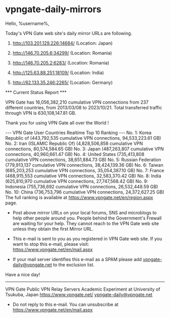 # vpngate-daily-mirrors

Hello, %username%,

Today's VPN Gate web site's daily mirror URLs are following.

1. http://103.201.129.226:14684/
   (Location: Japan)

2. http://146.70.205.6:34299/
   (Location: Romania)

3. http://146.70.205.2:6283/
   (Location: Romania)

4. http://125.63.88.251:18109/
   (Location: India)

5. http://62.133.35.246:2265/
   (Location: Germany)


*** Current Status Report ***

VPN Gate has 16,056,382,210 cumulative VPN connections from 237 different countries, from 2013/03/08 to 2023/10/21.
Total transferred traffic through VPN is 630,108,147.81 GB.

Thank you for using VPN Gate all over the World !


--- VPN Gate User Countries Realtime Top 10 Ranking ---
No. 1: Korea Republic of (443,792,535 cumulative VPN connections, 94,533,223.61 GB)
No. 2: Iran (ISLAMIC Republic Of) (4,828,506,858 cumulative VPN connections, 80,574,584.65 GB)
No. 3: Japan (487,263,807 cumulative VPN connections, 40,960,661.47 GB)
No. 4: United States (735,413,808 cumulative VPN connections, 38,651,884.73 GB)
No. 5: Russian Federation (779,913,137 cumulative VPN connections, 38,424,139.36 GB)
No. 6: Taiwan (685,203,253 cumulative VPN connections, 35,054,387.10 GB)
No. 7: France (468,915,553 cumulative VPN connections, 32,583,370.42 GB)
No. 8: India (625,810,970 cumulative VPN connections, 27,747,568.42 GB)
No. 9: Indonesia (755,736,692 cumulative VPN connections, 26,532,448.59 GB)
No. 10: China (736,753,796 cumulative VPN connections, 24,372,627.25 GB)
The full ranking is available at https://www.vpngate.net/en/region.aspx page.


* Post above mirror URLs on your local forums, SNS and microblogs
  to help other people around you.
  People behind the Government's Frewall are waiting for your help.
  They cannot reach to the VPN Gate web site
  unless they obtain the first Mirror URL.

* This e-mail is sent to you as you registered in VPN Gate web site.
  If you want to stop this e-mail, please visit:
  https://www.vpngate.net/en/mail.aspx

* If your mail server identifies this e-mail as a SPAM
  please add vpngate-daily@vpngate.net to the exclusion list.

Have a nice day!

------------------------------------------------------
VPN Gate Public VPN Relay Servers
Academic Experiment at University of Tsukuba, Japan
https://www.vpngate.net/
vpngate-daily@vpngate.net
* Do not reply to this e-mail.
  You can unsubscribe at https://www.vpngate.net/en/mail.aspx


